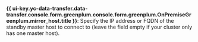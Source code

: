 **{{ ui-key.yc-data-transfer.data-transfer.console.form.greenplum.console.form.greenplum.OnPremiseGreenplum.mirror_host.title }}**: Specify the IP address or FQDN of the standby master host to connect to (leave the field empty if your cluster only has one master host).

